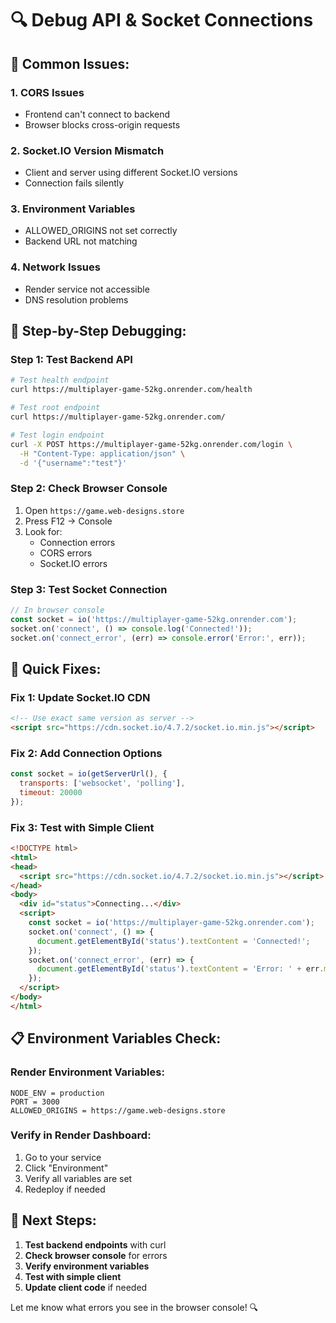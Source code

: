 # 🔍 Debug API & Socket Connections

## 🚨 Common Issues:

### 1. **CORS Issues**
- Frontend can't connect to backend
- Browser blocks cross-origin requests

### 2. **Socket.IO Version Mismatch**
- Client and server using different Socket.IO versions
- Connection fails silently

### 3. **Environment Variables**
- ALLOWED_ORIGINS not set correctly
- Backend URL not matching

### 4. **Network Issues**
- Render service not accessible
- DNS resolution problems

## 🧪 Step-by-Step Debugging:

### **Step 1: Test Backend API**
```bash
# Test health endpoint
curl https://multiplayer-game-52kg.onrender.com/health

# Test root endpoint
curl https://multiplayer-game-52kg.onrender.com/

# Test login endpoint
curl -X POST https://multiplayer-game-52kg.onrender.com/login \
  -H "Content-Type: application/json" \
  -d '{"username":"test"}'
```

### **Step 2: Check Browser Console**
1. Open `https://game.web-designs.store`
2. Press F12 → Console
3. Look for:
   - Connection errors
   - CORS errors
   - Socket.IO errors

### **Step 3: Test Socket Connection**
```javascript
// In browser console
const socket = io('https://multiplayer-game-52kg.onrender.com');
socket.on('connect', () => console.log('Connected!'));
socket.on('connect_error', (err) => console.error('Error:', err));
```

## 🔧 Quick Fixes:

### **Fix 1: Update Socket.IO CDN**
```html
<!-- Use exact same version as server -->
<script src="https://cdn.socket.io/4.7.2/socket.io.min.js"></script>
```

### **Fix 2: Add Connection Options**
```javascript
const socket = io(getServerUrl(), {
  transports: ['websocket', 'polling'],
  timeout: 20000
});
```

### **Fix 3: Test with Simple Client**
```html
<!DOCTYPE html>
<html>
<head>
  <script src="https://cdn.socket.io/4.7.2/socket.io.min.js"></script>
</head>
<body>
  <div id="status">Connecting...</div>
  <script>
    const socket = io('https://multiplayer-game-52kg.onrender.com');
    socket.on('connect', () => {
      document.getElementById('status').textContent = 'Connected!';
    });
    socket.on('connect_error', (err) => {
      document.getElementById('status').textContent = 'Error: ' + err.message;
    });
  </script>
</body>
</html>
```

## 📋 Environment Variables Check:

### **Render Environment Variables:**
```
NODE_ENV = production
PORT = 3000
ALLOWED_ORIGINS = https://game.web-designs.store
```

### **Verify in Render Dashboard:**
1. Go to your service
2. Click "Environment"
3. Verify all variables are set
4. Redeploy if needed

## 🚀 Next Steps:

1. **Test backend endpoints** with curl
2. **Check browser console** for errors
3. **Verify environment variables**
4. **Test with simple client**
5. **Update client code** if needed

Let me know what errors you see in the browser console! 🔍 